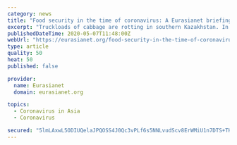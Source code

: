 ```yaml
---
category: news
title: "Food security in the time of coronavirus: A Eurasianet briefing"
excerpt: "Truckloads of cabbage are rotting in southern Kazakhstan. In Tajikistan, potatoes cost 86 percent more than last spring. In this new briefing, we look at food security in the time of coronavirus"
publishedDateTime: 2020-05-07T11:48:00Z
webUrl: "https://eurasianet.org/food-security-in-the-time-of-coronavirus-a-eurasianet-briefing"
type: article
quality: 50
heat: 50
published: false

provider:
  name: Eurasianet
  domain: eurasianet.org

topics:
  - Coronavirus in Asia
  - Coronavirus

secured: "5lmLAxwL5ODIUQelaJPQOSS4J0Qc3vPLf6s5NNLvudScv8ErWMiU1n7DTS+TH2zOewUBWc0sEvyZyGqngaD5xDJzqobi2lCyKiNJ6SHGK7bMTBwgyUJWMJd1qLJyA4kXUdsWogBysELf3qptalqQfTns8MAg3tt4Ih2XGQCn3aPr7lvGvP9+ev7lUcUwGWeXGJL+qEeI5X/CQIKWICt1pkrfrvPx89FgliHX7GlhjouT7sclg07o+eM3p3wEKF2F9KUOBC0Ncu/jQbdZRuovEuW7Y5yqSTGUNv3n9RWb8+IuSbLqlkaBus4k8tRc1Nv6KTJhtkoylyDG/2o9tUxJyMimnWAk7s4AqWOiNgsyuHX9+cx3LmyMw5NYNkAPYcxZxNPAzmBh60OV+s9iLO9orxjdp4K6OjrjqsX8IHYgLJexFTv9K/T03DDewnYmrvAsozkPaWhJIw916rDWKetqOFCUMX+6MoZ/LpzM2gYoL9w=;3WaUdE0N269UPvAEDQwFsA=="
---
```



